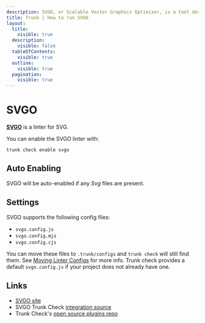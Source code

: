 ```yaml
---
description: SVGO, or Scalable Vector Graphics Optimizer, is a tool designed to optimize SVG files, making them smaller and more efficient without compromising on quality.
title: Trunk | How to run SVGO
layout:
  title:
    visible: true
  description:
    visible: false
  tableOfContents:
    visible: true
  outline:
    visible: true
  pagination:
    visible: true
---
```


# SVGO

[**SVGO**](https://github.com/svg/svgo) is a linter for SVG.

You can enable the SVGO linter with:

```shell
trunk check enable svgo
```

## Auto Enabling

SVGO will be auto-enabled if any *Svg* files are present.

## Settings

SVGO supports the following config files:
* `svgo.config.js`
* `svgo.config.mjs`
* `svgo.config.cjs`

You can move these files to `.trunk/configs` and `trunk check` will still find them. See [Moving Linter Configs](..#moving-linter-configs) for more info.
Trunk check provides a default `svgo.config.js` if your project does not already have one.



## Links

- [SVGO site](https://github.com/svg/svgo)
- SVGO Trunk Check [integration source](https://github.com/trunk-io/plugins/tree/main/linters/svgo)
- Trunk Check's [open source plugins repo](https://github.com/trunk-io/plugins/tree/main)
